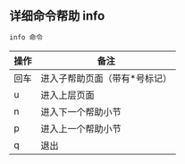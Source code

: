 ## 详细命令帮助 info

```bash
info 命令
```

| 操作 | 备注                           |
| ---- | ------------------------------ |
| 回车 | 进入子帮助页面（带有\*号标记） |
| u    | 进入上层页面                   |
| n    | 进入下一个帮助小节             |
| p    | 进入上一个帮助小节             |
| q    | 退出                           |
